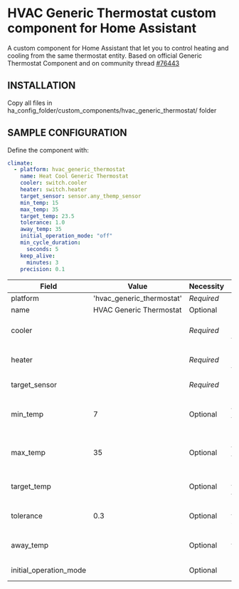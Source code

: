 # HVAC Generic Thermostat custom component for Home Assistant

A custom component for Home Assistant that let you to control heating and cooling from the same thermostat entity. Based on official Generic Thermostat Component and on community thread <a href="https://community.home-assistant.io/t/heat-cool-generic-thermostat/76443">#76443</a>

## INSTALLATION

Copy all files in ha_config_folder/custom_components/hvac_generic_thermostat/ folder

## SAMPLE CONFIGURATION

Define the component with:
```yaml
climate:
  - platform: hvac_generic_thermostat
    name: Heat Cool Generic Thermostat
    cooler: switch.cooler
    heater: switch.heater
    target_sensor: sensor.any_themp_sensor
    min_temp: 15
    max_temp: 35
    target_temp: 23.5
    tolerance: 1.0
    away_temp: 35
    initial_operation_mode: "off"
    min_cycle_duration:
      seconds: 5
    keep_alive:
      minutes: 3
    precision: 0.1
 ```
Field | Value | Necessity | Comments
--- | --- | --- | ---
platform | 'hvac_generic_thermostat' | *Required* |
name | HVAC Generic Thermostat | Optional |
cooler |  | *Required* | Switch that will activate/deactivate the cooling system |
heater |  | *Required* | Switch that will activate/deactivate the heating system |
target_sensor |  | *Required* | Sensor of actual room temperature |
min_temp | 7 | Optional | Minimum thermostat temperature (default value: 7) |
max_temp | 35 | Optional | Maximum thermostat temperature (default value: 35) |
target_temp |  | Optional | Desired temperature for the room |
tolerance | 0.3 | Optional | Temperature tolerance (default value: 0.3) |
away_temp |  | Optional | Desired temperature for away mode |
initial_operation_mode |  | Optional | Operating mode at startup |
